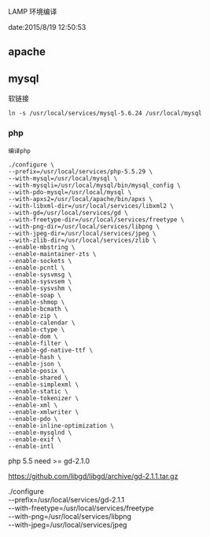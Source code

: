 LAMP 环境编译

date:2015/8/19 12:50:53 

## apache ##


## mysql ##

软链接

	ln -s /usr/local/services/mysql-5.6.24 /usr/local/mysql

### php ###

	编译php

	./configure \
	--prefix=/usr/local/services/php-5.5.29 \
	--with-mysql=/usr/local/mysql \
	--with-mysqli=/usr/local/mysql/bin/mysql_config \
	--with-pdo-mysql=/usr/local/mysql \
	--with-apxs2=/usr/local/apache/bin/apxs \
	--with-libxml-dir=/usr/local/services/libxml2 \
	--with-gd=/usr/local/services/gd \
	--with-freetype-dir=/usr/local/services/freetype \
	--with-png-dir=/usr/local/services/libpng \
	--with-jpeg-dir=/usr/local/services/jpeg \
	--with-zlib-dir=/usr/local/services/zlib \
	--enable-mbstring \
	--enable-maintainer-zts \
	--enable-sockets \
	--enable-pcntl \
	--enable-sysvmsg \
	--enable-sysvsem \
	--enable-sysvshm \
	--enable-soap \
	--enable-shmop \
	--enable-bcmath \
	--enable-zip \
	--enable-calendar \
	--enable-ctype \
	--enable-dom \
	--enable-filter \
	--enable-gd-native-ttf \
	--enable-hash \
	--enable-json \
	--enable-posix \
	--enable-shared \
	--enable-simplexml \
	--enable-static \
	--enable-tokenizer \
	--enable-xml \
	--enable-xmlwriter \
	--enable-pdo \
	--enable-inline-optimization \
	--enable-mysqlnd \
	--enable-exif \
	--enable-intl

php 5.5 need >= gd-2.1.0 

https://github.com/libgd/libgd/archive/gd-2.1.1.tar.gz


./configure \
--prefix=/usr/local/services/gd-2.1.1 \
--with-freetype=/usr/local/services/freetype \
--with-png=/usr/local/services/libpng \
--with-jpeg=/usr/local/services/jpeg
